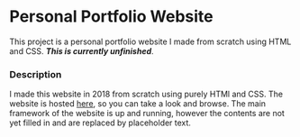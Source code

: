 # Personal Portfolio Website

This project is a personal portfolio website I made from scratch using HTML and CSS. ***This is currently unfinished***.

### Description

I made this website in 2018 from scratch using purely HTMl and CSS. The website is hosted [here](https://torquelus.github.io/), so you can take a look and browse. The main framework of the website is up and running, however the contents are not yet filled in and are replaced by placeholder text.
